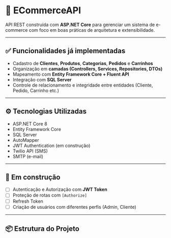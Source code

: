 # 🛒 ECommerceAPI

API REST construída com **ASP.NET Core** para gerenciar um sistema de e-commerce com foco em boas práticas de arquitetura e extensibilidade.

---

## ✅ Funcionalidades já implementadas

- Cadastro de **Clientes**, **Produtos**, **Categorias**, **Pedidos** e **Carrinhos**
- Organização em **camadas (Controllers, Services, Repositories, DTOs)**
- Mapeamento com **Entity Framework Core + Fluent API**
- Integração com **SQL Server**
- Controle de relacionamento e integridade entre entidades (Cliente, Pedido, Carrinho etc.)

---

## ⚙️ Tecnologias Utilizadas

- ASP.NET Core 8
- Entity Framework Core
- SQL Server
- AutoMapper 
- JWT Authentication (em construção)
- Twilio API (SMS)
- SMTP  (e-mail)

---

## 🔐 Em construção

- [ ] Autenticação e Autorização com **JWT Token**
- [ ] Proteção de rotas com `[Authorize]`
- [ ] Refresh Token
- [ ] Criação de usuários com diferentes perfis (Admin, Cliente)

---

## 📦 Estrutura do Projeto

